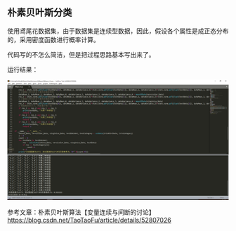 朴素贝叶斯分类
------------
使用鸢尾花数据集，由于数据集是连续型数据，因此，假设各个属性是成正态分布的，采用密度函数进行概率计算。

代码写的不怎么简洁，但是把过程思路基本写出来了。

运行结果：

![image](https://github.com/Chenghui123/DataMining_Homework/blob/master/NBayes_Iris/结果.png)

参考文章：朴素贝叶斯算法【变量连续与间断的讨论】https://blog.csdn.net/TaoTaoFu/article/details/52807026
